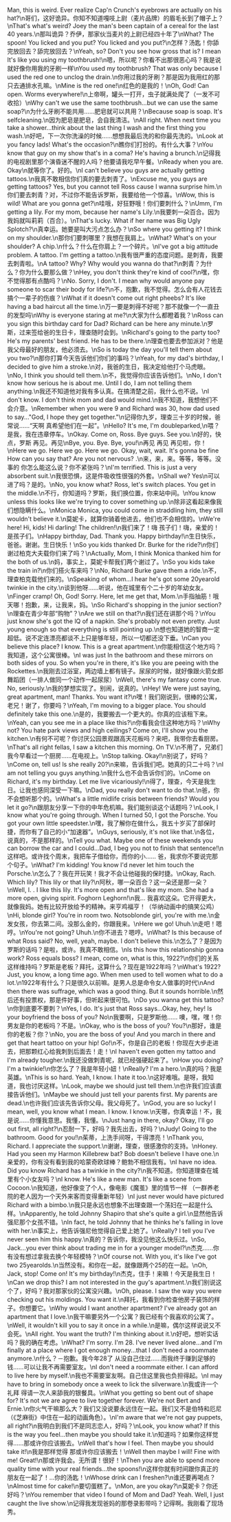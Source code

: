 Man, this is weird. Ever realize Cap'n Crunch's eyebrows are actually on his hat?\n哥们，这好诡异。你知不知道嘎吱上尉（麦片品牌）的眉毛长到了帽子上？\nThat's what's weird? Joey the man's been captain of a cereal for the last 40 years.\n那叫诡异？乔伊，那家伙当麦片的上尉已经四十年了\nWhat? The spoon! You licked and you put? You licked and you put?\n怎样？汤匙！你舔完放回去？舔完放回去？\nYeah, so? Don't you see how gross that is? I mean It's like you using my toothbrush!\n嗯，所以呢？你看不出那很恶心吗？我是说就好像你用我的牙刷一样\nYou used my toothbrush? That was only because I used the red one to unclog the drain.\n你用过我的牙刷？那是因为我用红的那只去通排水孔嘛。\nMine is the red one!\n红色的是我的！\nOh, God! Can open. Worms everywhere!\n上帝啊，罐头一打开，虫子就满处爬了（一发不可收拾）\nWhy can't we use the same toothbrush...but we can use the same soap?\n为什么牙刷不能共用……肥皂就可以共用？\nBecause soap is soap. It's selfcleaning.\n因为肥皂是肥皂，会自我清洁。\nAll right. When next time you take a shower...think about the last thing I wash and the first thing you wash.\n好吧，下一次你洗澡的时候……想想我最后洗的和你最先洗的。\nLook at you fancy lads! What's the occasion?\n瞧你们打扮的。有什么大事？\nYou know that guy on my show that's in a coma? He's having a brunch.\n记得我的电视剧里那个演昏迷不醒的人吗？他要请我吃早午餐。\nReady when you are. Okay\n就等你了。好的。\nI can't believe you guys are actually getting tattoos.\n我真不敢相信你们真的要去刺青了。\nExcuse me, you guys are getting tattoos? Yes, but you cannot tell Ross cause I wanna surprise him.\n你们要去刺青？对，不过你不能告诉罗斯，我要给他一个惊喜。\nWow, this is wild! What are you gonna get?\n哇哦，好狂野哦！你们要刺什么？\nUmm, I'm getting a lily. For my mom, because her name's Lily.\n我要刺一朵百合。因为我妈就叫莉莉（百合）。\nThat's lucky. What if her name was Big Ugly Splotch?\n真幸运。她要是叫大污点怎么办？\nSo where you getting it? I think on my shoulder.\n那你们要刺哪里？我想在我肩上。\nWhat? What's on your shoulder? A chip.\n什么？什么在你肩上？一个碎片。\nI've got a big attitude problem. A tattoo. I'm getting a tattoo.\n我有很严重的态度问题。是刺青，我要去刺青啦。\nA tattoo? Why? Why would you wanna do that?\n刺青？为什么？你为什么要那么做？\nHey, you don't think they're kind of cool?\n嘿，你不觉得那有点酷吗？\nNo. Sorry, I don't. I mean why would anyone pay someone to scar their body for life?\n不，抱歉，我不觉得。怎么会有人花钱去搞个一辈子的伤痕？\nWhat if it doesn't come out right pheebs? It's like having a bad haircut all the time.\n万一要是刺得不好呢？那不就像一个一直丑的发型吗\nWhy is everyone staring at me?\n大家为什么都瞪着我？\nRoss can you sign this birthday card for Dad? Richard can be here any minute.\n罗斯，过来签给爸的生日卡，理查随时会到。\nRichard's going to the party too? He's my parents' best friend. He has to be there.\n理查也要去参加派对？他是我父母最好的朋友，他必须去。\nSo is today the day you'll tell them about you two?\n那你打算今天告诉他们你们的事吗？\nYeah, for my dad's birthday, I decided to give him a stroke.\n对，我爸的生日，我决定给他打个马虎眼。\nNo, I think you should tell them.\n不，我觉得你应该告诉他们。\nNo, I don't know how serious he is about me. Until I do, I am not telling them anything.\n我还不知道他对我有多认真。在搞清楚之前，我什么也不说。\nI don't know. I don't think mom and dad would mind.\n我不知道，我想他们不会介意。\nRemember when you were 9 and Richard was 30, how dad used to say..."God, I hope they get together."\n记得你九岁，理查三十岁的时候，爸常说……“天啊 真希望他们在一起”。\nHello? It's me, I'm doubleparked,\n喂？是我，我在违章停车。\nOkay. Come on, Ross. Bye guys. See you.\n好的，快点，罗斯 再见。再见\nBye, you. Bye. Bye, you!\n再见 再见 再见啦，你！\nHere we go. Here we go. Here we go. Okay, wait, wait. It's gonna be fine How can you say that? Are you not nervous? .\n来，来，来。等等，等等。没事的 你怎么能这么说？你不紧张吗？\nI'm terrified. This is just a very absorbent suit.\n我很恐惧，这是件吸收性很强的外套。\nShall we? Yes\n可以进了吗？是的。\nNo, you know what? Ross, let's switch places. You get in the middle.\n不行，你知道吗？罗斯，我们换位置，你来站中间。\nYou know unless this looks like we're trying to cover something up.\n除非这看起来像我们想隐瞒什么。\nMonica Monica, you could come in straddling him, they still wouldn't believe it.\n莫妮卡，就算你骑着他进去，他们也不会相信的。\nWe're here! Hi, kids! Hi darling! The children!\n我们来了！嗨 孩子们！嗨，亲爱的！是孩子们。\nHappy birthday, Dad. Thank you. Happy birthday!\n生日快乐，爸爸。谢谢。生日快乐！\nSo you kids thanked Dr. Burke for the ride?\n你们谢过柏克大夫载你们来了吗？\nActually, Mom, I think Monica thanked him for the both of us.\n妈，事实上，莫妮卡帮我们两个谢过了。\nSo you kids take the train in?\n你们搭火车来吗？\nNo, Richard Burke gave them a ride.\n不，理查柏克载他们来的。\nSpeaking of whom...I hear he's got some 20yearold twinkie in the city.\n谈到他呀……听说，他在城里有个二十岁的年幼女友。\nFinger cramp! Oh, God! Sorry. Here, let me get that, Mom.\n手指抽筋！哦天哪！抱歉，来，让我来，妈。\nSo Richard's shopping in the junior section?\n理查在青少年部“购物”？\nAre we still on that?\n我们还在讲那个吗？\nYou just know she's got the lQ of a napkin. She's probably not even pretty. Just young enough so that everything is still pointing up.\n想也知道她的智商一定超低。说不定连漂亮都谈不上只是够年轻，所以一切都还没下垂。\nCan you believe this place? I know. This is a great apartment.\n你能相信这个地方吗？我知道，这个公寓很棒。\nI was just In the bathroom and these mirrors on both sides of you. So when you're in there, it's like you are peeing with the Rockettes.\n我刚去过浴室，两边墙上都有镜子。尿尿的时候，就好像跟火箭女郎舞蹈团（一排人做同一个动作一起尿尿）\nWell, there's my fantasy come true. No, seriously.\n我的梦想实现了。别闹，说真的。\nHey! We were just saying, great apartment, man! Thanks. You want it?\n嘿！我们刚说到，很棒的公寓，老兄！谢了，你要吗？\nYeah, I'm moving to a bigger place. You should definitely take this one.\n是的，我要搬去一个更大的。你真的应该租下来。\nYeah, can you see me in a place like this?\n你看我会住这种地方吗？\nWhy not? You hate park views and high ceilings? Come on, I'll show you the kitchen.\n有何不可呢？你讨厌公园景观跟高天花板吗？来吧，我带你去看厨房。\nThat's all right fellas, I saw a kitchen this morning. On TV.\n不用了，兄弟们我今早看过一个厨房……在电视上。\nStop talking. Okay!\n别说了，好吗？\nCome on, tell us! ls she really 20?\n来嘛，告诉我们吧。她真的只二十吗？\nI am not telling you guys anything.\n我什么也不会告诉你们的。\nCome on Richard, it's my birthday. Let me live vicariously!\n得了，理查，今天是我生日。让我也感同深受一下嘛。\nDad, you really don't want to do that.\n爸，你不会想听那个的。\nWhat's a little midlife crisis between friends? Would you let it go?\n跟朋友分享一下你的中年危机嘛。我们能别谈这个话题吗？\nLook, I know what you're going through. When I turned 50, I got the Porsche. You got your own little speedster.\n嘿，我了解你在做什么，我五十岁买了部保时捷，而你有了自己的小“加速器”。\nGuys, seriously, it's not like that.\n各位，说真的，不是那样的。\nTell you what. Maybe one of these weekends you can borrow the car and I could...Dad, I beg you not to finish that sentence!\n这样吧。或许找个周末，我把车子借给你，而你的小…… 爸，我求你不要说完那个句子。\nWhat? I'm kidding! You know I'd never let him touch the Porsche.\n怎么了？我在开玩笑！我才不会让他碰我的保时捷。\nOkay, Rach. Which lily? This lily or that lily?\n阿秋，哪一朵百合？这一朵还是那一朵？\nWell, l. . I like this lily. It's more open and that's like my mom. She had a more open, giving spirit. Foghorn Leghorn!\n我… 我喜欢这朵。它开得更大，就像我妈。她有比较开放给予的精神。来亨鸡福亨！（华纳动画中的搞笑公鸡）\nHi, blonde girl? You're in room two. Notsoblonde girl, you're with me.\n金发女孩，你去第二间。没那么金的，你跟我来。\nHere we go! Uhuh.\n走吧！嗯哼。\nYou're not going? Uhuh.\n你不进去？嗯哼。\nWhat? Is this because of what Ross said? No, well, yeah, maybe. I don't believe this.\n怎么了？是因为罗斯的话吗？是啦，或许。我真不敢相信。\nIs this how this relationship gonna work? Ross equals boss? I mean, come on, what is this, 1922?\n你们的关系这样维持吗？罗斯是老板？拜托，这算什么？现在是1922年吗？\nWhat's 1922? Just, you know, a long time ago. When men used to tell women what to do a lot.\n1922年有什么？只是很久以前嘛。是男人总是命令女人做事的时代\nAnd then there was suffrage, which was a good thing. But it sounds horrible.\n然后还有投票权，那是件好事，但听起来很可怕。\nDo you wanna get this tattoo?\n你到底要不要刺？\nYes, I do. It's just that Ross says...Okay, hey, hey! Is your boyfriend the boss of you? No\n我要啊，只是罗斯他…… 噢，嘿，嘿！你男友是你的老板吗？不是。\nOkay, who is the boss of you? You?\n那好，谁是你的老板？你？\nNo, you are the boss of you! And you march in there and get that heart tattoo on your hip! Go!\n不，你是自己的老板！你现在大步走进去，把那颗红心给我刺到后面去！走！\nI haven't even gotten my tattoo and I'm already tougher.\n我还没做刺青呢，就已经强硬起来了。\nHow you doing? I'm a twinkie!\n你怎么了？我是年轻小妞！\nReally? I'm a hero.\n真的吗？我是英雄。\nThis is so hard. Yeah, I know. I hate it too.\n这好难哦。是呀，我知道，我也讨厌这样。\nLook, maybe we should just tell them.\n也许我们应该直接告诉他们。\nMaybe we should just tell your parents first. My parents are dead.\n也许我们应该先告诉你父母。我父母死了。\nGod, you are so lucky! I mean, well, you know what I mean. I know. I know.\n天哪，你真幸运！不，我是说……你懂我意思。我懂，我懂。\nJust hang in there, okay? Okay, I'll go out first, all right?\n忍耐一下，好吗？我先出去，好吗？\nJudy! Going to the bathroom. Good for you!\n茱蒂，上洗手间呀，干得漂亮！\nThank you, Richard. I appreciate the support.\n谢谢，理查，很感激你的支持。\nHoney. Had you seen my Harmon Killebrew bat? Bob doesn't believe I have one.\n亲爱的，你有没有看到我的哈蒙奇欧球棒？鲍勃不相信我有。\nI have no idea. Did you know Richard has a twinkie in the city?\n我不知道。你知道理查在城里有个小女友吗？\nI know. He's like a new man. It's like a scene from Cocoon.\n我知道，他好像变了个人，像电影《魔茧》里的情节一样 （一群养老院的老人因为一个天外来客而变得重新年轻）\nI just never would have pictured Richard with a bimbo.\n我只是永远也想象不出理查跟一个荡妇在一起是什么样。\nApparently, he told Johnny Shapiro that she's quite a girl.\n显然他告诉强尼那个女孩不错。\nIn fact, he told Johnny that he thinks he's falling in love with her.\n事实上，他告诉强尼他觉得自己爱上她了。\nReally? I tell you I've never seen him this happy.\n真的？告诉你，我没见他这么快乐过。\nSo, Jack...you ever think about trading me in for a younger model?\n杰克……你有没有想过拿我去换个年轻模特？\nOf course not. With you, it's like I've got two 25yearolds.\n当然没有。和你在一起，就像跟两个25的在一起。\nOh, Jack, stop! Come on! It's my birthday!\n杰克，住手！来嘛！今天是我生日！\nCan we drop this? I am not interested in the guy's apartment.\n我们别说这个了，好吗？我对那家伙的公寓没兴趣。\nOh, please. I saw the way you were checking out his moldings. You want it.\n拜托，我看到你检查他房子装饰的样子。你想要它。\nWhy would I want another apartment? I've already got an apartment that I love.\n我干嘛要另外一个公寓？我已经有个我喜欢的公寓了。\nWell, it wouldn't kill you to say it once in a while.\n是嘛，偶尔这样说说又不会死。\nAll right. You want the truth? I'm thinking about it.\n好吧，想听实话吗？我的确在考虑。\nWhat? I'm sorry. I'm 28. I've never lived alone...and I'm finally at a place where I got enough money...that I don't need a roommate anymore.\n什么？－抱歉。我今年28了 从没自己住过……而我终于赚到足够的钱……可以让我不再需要室友。\nI don't need a roommate either. I can afford to live here by myself.\n我也不需要室友啊。自己住这里我也负担得起。\nI may have to bring in somebody once a week to lick the silverware.\n我或许一个礼拜 得请一次人来舔我的银餐具。\nWhat you getting so bent out of shape for? It's not we are agree to live together forever. We're not Bert and Ernie.\n你火气干嘛那么大？我们又没说要永远住在一起。我们又不是伯特和厄尼（《芝麻街》中住在一起的动画角色）。\nI'm aware that we're not gay puppets, all right?\n我明白到我们不是同志恋人，好吗？\nLook, you know what? If this is the way you feel...then maybe you should take it.\n知道吗？如果你这样觉得……那或许你应该搬去。\nWell that's how I feel. Then maybe you should take it!\n我是那样觉得 那或许你应该搬去！\nWell then maybe I will! Fine with me! Great!\n那或许我会。无所谓！很好！\nThen you are able to spend more quality time with your real friends...the spoons!\n这样你就有时间跟你真正的朋友在一起了！…你的汤匙！\nWhose drink can I freshen?\n谁还要再喝点？\nAlmost time for cake!\n要切蛋糕了。\nMon, are you okay?\n莫妮卡？你还好吗？\nYou remember that video I found of Mom and Dad? Yeah. Well, I just caught the live show.\n记得我发现爸妈的那卷录影带吗？记得啊。我刚看了现场秀。
        